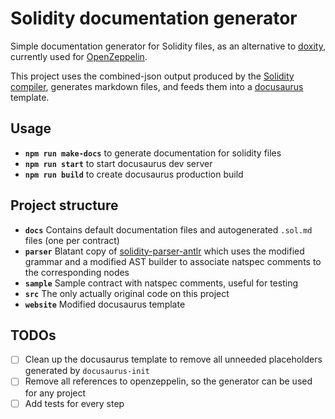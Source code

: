 # Solidity documentation generator

Simple documentation generator for Solidity files, as an alternative to [doxity](https://github.com/DigixGlobal/doxity/), currently used for [OpenZeppelin](https://github.com/OpenZeppelin/zeppelin-solidity).

This project uses the combined-json output produced by the [Solidity compiler](https://github.com/ethereum/solidity), generates markdown files, and feeds them into a [docusaurus](https://docusaurus.io/) template.

## Usage

* **`npm run make-docs`** to generate documentation for solidity files
* **`npm run start`** to start docusaurus dev server
* **`npm run build`** to create docusaurus production build

## Project structure

* **`docs`** Contains default documentation files and autogenerated `.sol.md` files (one per contract)
* **`parser`** Blatant copy of [solidity-parser-antlr](https://github.com/federicobond/solidity-parser-antlr) which uses the modified grammar and a modified AST builder to associate natspec comments to the corresponding nodes
* **`sample`** Sample contract with natspec comments, useful for testing
* **`src`** The only actually original code on this project
* **`website`** Modified docusaurus template

## TODOs

- [ ] Clean up the docusaurus template to remove all unneeded placeholders generated by `docusaurus-init`
- [ ] Remove all references to openzeppelin, so the generator can be used for any project
- [ ] Add tests for every step